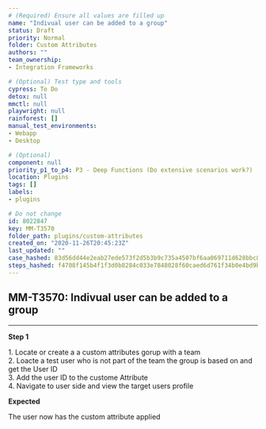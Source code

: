 ```yaml
---
# (Required) Ensure all values are filled up
name: "Indivual user can be added to a group"
status: Draft
priority: Normal
folder: Custom Attributes
authors: ""
team_ownership: 
- Integration Frameworks

# (Optional) Test type and tools
cypress: To Do
detox: null
mmctl: null
playwright: null
rainforest: []
manual_test_environments: 
- Webapp
- Desktop

# (Optional)
component: null
priority_p1_to_p4: P3 - Deep Functions (Do extensive scenarios work?)
location: Plugins
tags: []
labels: 
- plugins

# Do not change
id: 8022847
key: MM-T3570
folder_path: plugins/custom-attributes
created_on: "2020-11-26T20:45:23Z"
last_updated: ""
case_hashed: 83d56dd44e2eab27ede573f2d5b3b9c735a4507bf6aa069711d628bbc88e7fdbbc88eda06a9777c4290f86345cb1817e
steps_hashed: f4708f145b4f1f3d0b8284c033e7848028f60caed6d761f34b0e4bd9bf6e95e14acdb5732765153800788a5feb8c5bc8
---
```


## MM-T3570: Indivual user can be added to a group

---

**Step 1**

1\. Locate or create a a custom attributes gorup with a team\
2\. Loacte a test user who is not part of the team the group is based on and get the User ID\
3\. Add the user ID to the custome Attribute\
4\. Navigate to user side and view the target users profile

**Expected**

The user now has the custom attribute applied
